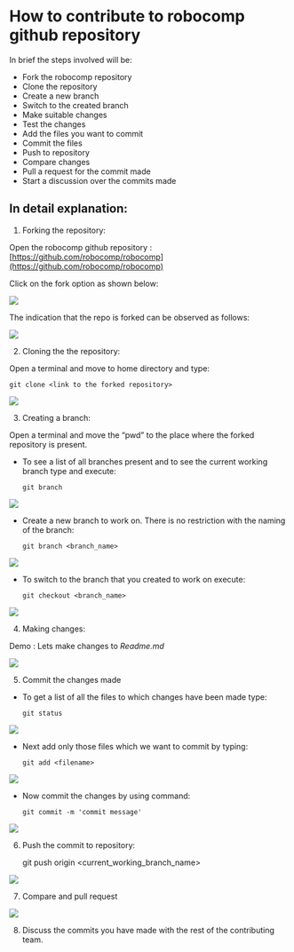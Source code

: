 # How to contribute to robocomp github repository

In brief the steps involved will be:
* Fork the robocomp repository
* Clone the repository
* Create a new branch
* Switch to the created branch
* Make suitable changes
* Test the changes
* Add the files you want to commit
* Commit the files
* Push to repository
* Compare changes
* Pull a request for the commit made
* Start a discussion over the commits made

## In detail explanation: 

1) Forking the repository:

Open the robocomp github repository : [https://github.com/robocomp/robocomp](https://github.com/robocomp/robocomp)

Click on the fork option as shown below:

![](https://github.com/abhi-kumar/robocomp/blob/how-to-contribute/fork.jpg)


The indication that the repo is forked can be observed as follows:

![](https://github.com/abhi-kumar/robocomp/blob/how-to-contribute/forked.jpg)
 

2) Cloning the the repository:

Open a terminal and move to home directory and type: 
	
	git clone <link to the forked repository>

![](https://github.com/abhi-kumar/robocomp/blob/how-to-contribute/cloned.jpg)


3) Creating a branch:

Open a terminal and move the “pwd” to the place where the forked repository is present.

*  To see a list of all branches present and to see the current working branch type and execute:

	`git branch`

![](https://github.com/abhi-kumar/robocomp/blob/how-to-contribute/branch.jpg)


* Create a new branch to work on. There is no restriction with the naming of the branch:

	`git branch <branch_name>`

![](https://github.com/abhi-kumar/robocomp/blob/how-to-contribute/branched.jpg)


* To switch to the branch that you created to work on execute:

	`git checkout <branch_name>`

![](https://github.com/abhi-kumar/robocomp/blob/how-to-contribute/switched.jpg)


4) Making changes:

Demo : Lets make changes to *Readme.md*

![](https://github.com/abhi-kumar/robocomp/blob/how-to-contribute/changes.jpg)


5) Commit the changes made

* To get a list of all the files to which changes have been made type:

	`git status`

![](https://github.com/abhi-kumar/robocomp/blob/how-to-contribute/status.jpg)


* Next add only those files which we want to commit by typing:

	`git add <filename>`

![](https://github.com/abhi-kumar/robocomp/blob/how-to-contribute/add.jpg)


*  Now commit the changes by using command:

	`git commit -m 'commit message'`

![](https://github.com/abhi-kumar/robocomp/blob/how-to-contribute/commit.jpg)


6) Push the commit to repository:

	git push origin <current_working_branch_name>

![](https://github.com/abhi-kumar/robocomp/blob/how-to-contribute/push.jpg)


7) Compare and pull request

![](https://github.com/abhi-kumar/robocomp/blob/how-to-contribute/pull.jpg)


8) Discuss the commits you have made with the rest of the contributing team.
